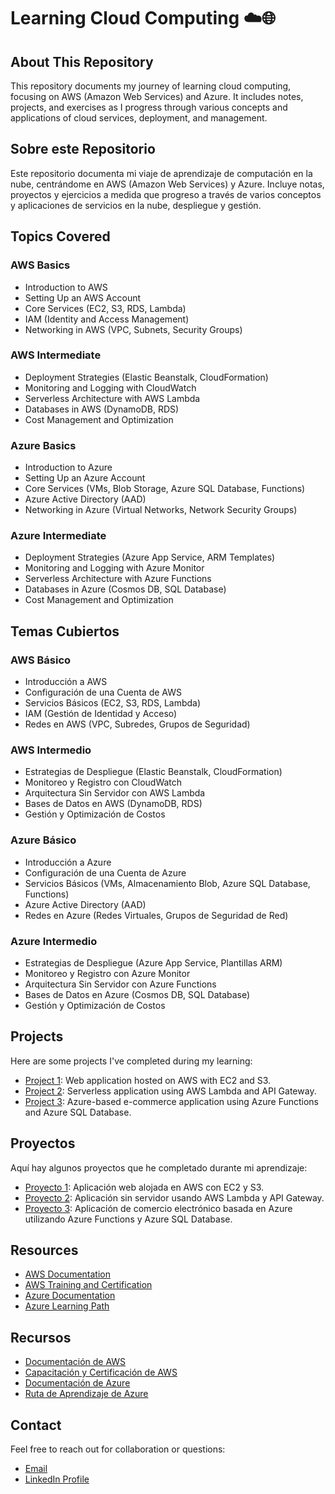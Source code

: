 # Learning Cloud Computing ☁️🌐

## About This Repository

This repository documents my journey of learning cloud computing, focusing on AWS (Amazon Web Services) and Azure. It includes notes, projects, and exercises as I progress through various concepts and applications of cloud services, deployment, and management.

## Sobre este Repositorio

Este repositorio documenta mi viaje de aprendizaje de computación en la nube, centrándome en AWS (Amazon Web Services) y Azure. Incluye notas, proyectos y ejercicios a medida que progreso a través de varios conceptos y aplicaciones de servicios en la nube, despliegue y gestión.

## Topics Covered

### AWS Basics
- Introduction to AWS
- Setting Up an AWS Account
- Core Services (EC2, S3, RDS, Lambda)
- IAM (Identity and Access Management)
- Networking in AWS (VPC, Subnets, Security Groups)

### AWS Intermediate
- Deployment Strategies (Elastic Beanstalk, CloudFormation)
- Monitoring and Logging with CloudWatch
- Serverless Architecture with AWS Lambda
- Databases in AWS (DynamoDB, RDS)
- Cost Management and Optimization

### Azure Basics
- Introduction to Azure
- Setting Up an Azure Account
- Core Services (VMs, Blob Storage, Azure SQL Database, Functions)
- Azure Active Directory (AAD)
- Networking in Azure (Virtual Networks, Network Security Groups)

### Azure Intermediate
- Deployment Strategies (Azure App Service, ARM Templates)
- Monitoring and Logging with Azure Monitor
- Serverless Architecture with Azure Functions
- Databases in Azure (Cosmos DB, SQL Database)
- Cost Management and Optimization

## Temas Cubiertos

### AWS Básico
- Introducción a AWS
- Configuración de una Cuenta de AWS
- Servicios Básicos (EC2, S3, RDS, Lambda)
- IAM (Gestión de Identidad y Acceso)
- Redes en AWS (VPC, Subredes, Grupos de Seguridad)

### AWS Intermedio
- Estrategias de Despliegue (Elastic Beanstalk, CloudFormation)
- Monitoreo y Registro con CloudWatch
- Arquitectura Sin Servidor con AWS Lambda
- Bases de Datos en AWS (DynamoDB, RDS)
- Gestión y Optimización de Costos

### Azure Básico
- Introducción a Azure
- Configuración de una Cuenta de Azure
- Servicios Básicos (VMs, Almacenamiento Blob, Azure SQL Database, Functions)
- Azure Active Directory (AAD)
- Redes en Azure (Redes Virtuales, Grupos de Seguridad de Red)

### Azure Intermedio
- Estrategias de Despliegue (Azure App Service, Plantillas ARM)
- Monitoreo y Registro con Azure Monitor
- Arquitectura Sin Servidor con Azure Functions
- Bases de Datos en Azure (Cosmos DB, SQL Database)
- Gestión y Optimización de Costos

## Projects

Here are some projects I've completed during my learning:
- [Project 1](link-to-your-project): Web application hosted on AWS with EC2 and S3.
- [Project 2](link-to-your-project): Serverless application using AWS Lambda and API Gateway.
- [Project 3](link-to-your-project): Azure-based e-commerce application using Azure Functions and Azure SQL Database.

## Proyectos

Aquí hay algunos proyectos que he completado durante mi aprendizaje:
- [Proyecto 1](link-to-your-project): Aplicación web alojada en AWS con EC2 y S3.
- [Proyecto 2](link-to-your-project): Aplicación sin servidor usando AWS Lambda y API Gateway.
- [Proyecto 3](link-to-your-project): Aplicación de comercio electrónico basada en Azure utilizando Azure Functions y Azure SQL Database.

## Resources

- [AWS Documentation](https://aws.amazon.com/documentation/)
- [AWS Training and Certification](https://aws.amazon.com/training/)
- [Azure Documentation](https://docs.microsoft.com/en-us/azure/)
- [Azure Learning Path](https://docs.microsoft.com/en-us/learn/azure/)

## Recursos

- [Documentación de AWS](https://aws.amazon.com/documentation/)
- [Capacitación y Certificación de AWS](https://aws.amazon.com/training/)
- [Documentación de Azure](https://docs.microsoft.com/en-us/azure/)
- [Ruta de Aprendizaje de Azure](https://docs.microsoft.com/en-us/learn/azure/)

## Contact

Feel free to reach out for collaboration or questions:
- [Email](mailto:wilmercaperahernande@gmail.com)
- [LinkedIn Profile](https://www.linkedin.com/in/wilmer-andres-capera-hernandez-b9594a272/)
